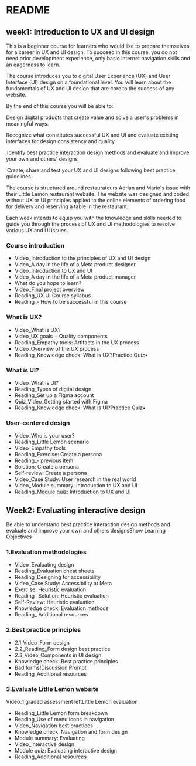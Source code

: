 # README

## week1: Introduction to UX and UI design

This is a beginner course for learners who would like to prepare themselves for a career in UX and UI design. To succeed in this course, you do not need prior development experience, only basic internet navigation skills and an eagerness to learn. 

The course introduces you to digital User Experience (UX) and User Interface (UI) design on a foundational level. You will learn about the fundamentals of UX and UI design that are core to the success of any website.  

By the end of this course you will be able to: 

Design digital products that create value and solve a user's problems in meaningful ways. 

Recognize what constitutes successful UX and UI and evaluate existing interfaces for design consistency and quality

 Identify best practice interaction design methods and evaluate and improve your own and others' designs

 Create, share and test your UX and UI designs following best practice guidelines 

The course is structured around restaurateurs Adrian and Mario's issue with their Little Lemon restaurant website. The website was designed and coded without UX or UI principles applied to the online elements of ordering food for delivery and reserving a table in the restaurant.   

Each week intends to equip you with the knowledge and skills needed to guide you through the process of UX and UI methodologies to resolve various UX and UI issues. 


### Course introduction

- Video_Introduction to the principles of UX and UI design
- Video_A day in the life of a Meta product designer
- Video_Introduction to UX and UI
- Video_A day in the life of a Meta product manager
- What do you hope to learn? 
- Video_Final project overview
- Reading_UX UI Course syllabus
- Reading_- How to be successful in this course


### What is UX?

- Video_What is UX?
- Video_UX goals  + Quality components
- Reading_Empathy tools: Artifacts in the UX process
- Video_Overview of the UX process
- Reading_Knowledge check: What is UX?Practice Quiz• 


### What is UI?

- Video_What is UI?
- Reading_Types of digital design
- Reading_Set up a Figma account
- Quiz_Video_Getting started with Figma
- Reading_Knowledge check: What is UI?Practice Quiz• 


### User-centered design

- Video_Who is your user?
- Reading_Little Lemon scenario
- Video_Empathy tools
- Reading_Exercise: Create a persona
- Reading_-  previous item
- Solution: Create a persona
- Self-review: Create a persona
- Video_Case Study: User research in the real world
- Video_Module summary: Introduction to UX and UI
- Reading_Module quiz: Introduction to UX and UI


## Week2: Evaluating interactive design

Be able to understand best practice interaction design methods and evaluate and improve your own and others designsShow Learning Objectives

### 1.Evaluation methodologies
- Video_Evaluating design 
- Reading_Evaluation cheat sheets
- Reading_Designing for accessibility
- Video_Case Study: Accessibility at Meta
- Exercise: Heuristic evaluation
- Reading_ Solution: Heuristic evaluation
- Self-Review:  Heuristic evaluation
- Knowledge check: Evaluation methods
- Reading_ Additional resources 


### 2.Best practice principles
- 2.1_Video_Form design  
- 2.2_Reading_Form design best practice
- 2.3_Video_Components in UI design
- Knowledge check: Best practice principles
- Bad forms!Discussion Prompt
- Reading_Additional resources 


### 3.Evaluate Little Lemon website
Video_1 graded assessment leftLittle Lemon evaluation
- Reading_Little Lemon form breakdown
- Reading_Use of menu icons in navigation 
- Video_Navigation best practices  
- Knowledge check: Navigation and form design
- Module summary: Evaluating 
- Video_interactive design
- Module quiz: Evaluating interactive design
- Reading_Additional resources
